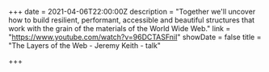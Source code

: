 +++
date = 2021-04-06T22:00:00Z
description = "Together we'll uncover how to build resilient, performant, accessible and beautiful structures that work with the grain of the materials of the World Wide Web."
link = "https://www.youtube.com/watch?v=96DCTASFniI"
showDate = false
title = "The Layers of the Web - Jeremy Keith - talk"

+++
